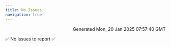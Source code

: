 ```yaml
---
title: No Issues
navigation: true
---
```


<p style="text-align:right;color:#cccs">
Generated Mon, 20 Jan 2025 07:57:40 GMT
</p>
<p>✅ No issues to report ✅</p>



